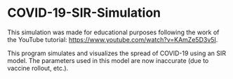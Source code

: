 # COVID-19-SIR-Simulation
This simulation was made for educational purposes following the work of the YouTube tutorial: https://www.youtube.com/watch?v=KAmZe5D3v5I.

This program simulates and visualizes the spread of COVID-19 using an SIR model. The parameters used in this model are now inaccurate (due to vaccine rollout, etc.).
